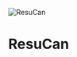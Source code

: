 ![ResuCan](https://github.com/theToulBox/ResuCan/workflows/ResuCan/badge.svg?branch=main)

#  ResuCan
